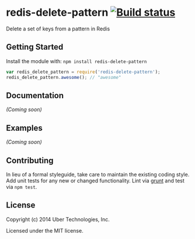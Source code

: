 # redis-delete-pattern [![Build status](https://travis-ci.org/uber/redis-delete-pattern.png?branch=master)](https://travis-ci.org/uber/redis-delete-pattern)

Delete a set of keys from a pattern in Redis

## Getting Started
Install the module with: `npm install redis-delete-pattern`

```js
var redis_delete_pattern = require('redis-delete-pattern');
redis_delete_pattern.awesome(); // "awesome"
```

## Documentation
_(Coming soon)_

## Examples
_(Coming soon)_

## Contributing
In lieu of a formal styleguide, take care to maintain the existing coding style. Add unit tests for any new or changed functionality. Lint via [grunt](https://github.com/gruntjs/grunt) and test via `npm test`.

## License
Copyright (c) 2014 Uber Technologies, Inc.

Licensed under the MIT license.
